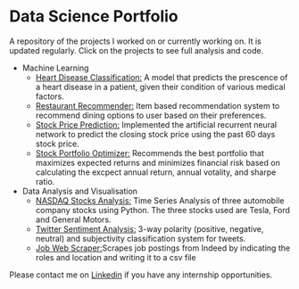 # Data Science Portfolio #

A repository of the projects I worked on or currently working on. It is updated regularly. Click on the projects to see full analysis and code.

* Machine Learning
  - [Heart Disease Classification:](https://github.com/michmuliana/Data-Science-Portfolio/tree/master/Heart_Disease_Classification) A model that predicts the prescence of a heart disease in a patient, given their condition of various medical factors.
  - [Restaurant Recommender:](https://github.com/michmuliana/Data-Science-Portfolio/tree/master/Restaurant_Recommender) Item based recommendation system to recommend dining options to user based on their preferences.
  - [Stock Price Prediction:](https://github.com/michmuliana/Data-Science-Portfolio/blob/master/Stock_Price_Prediction.ipynb) Implemented the artificial recurrent neural network to predict the closing stock price using the past 60 days stock price.
  - [Stock Portfolio Optimizer:](https://github.com/michmuliana/Data-Science-Portfolio/blob/master/Stock_Portfolio_Optimizer.ipynb) Recommends the best portfolio that maximizes expected returns and minimizes financial risk based on calculating the excpect annual return, annual votality, and sharpe ratio.
* Data Analysis and Visualisation
  - [NASDAQ Stocks Analysis:](https://github.com/michmuliana/Data-Science-Portfolio/tree/master/NASDAQ_Stocks_Analysis) Time Series Analysis of three automobile company stocks using Python. The three stocks used are Tesla, Ford and General Motors.
  - [Twitter Sentiment Analysis:](https://github.com/michmuliana/Data-Science-Portfolio/blob/master/Twitter_Sentiment_Analysis.ipynb) 3-way polarity (positive, negative, neutral) and subjectivity classification system for tweets.
  - [Job Web Scraper:](https://github.com/michmuliana/Data-Science-Portfolio/tree/master/Job_Web_Scraper)Scrapes job postings from Indeed by indicating the roles and location and writing it to a csv file  

Please contact me on [Linkedin](https://www.linkedin.com/in/michellemuliana/) if you have any internship opportunities.
